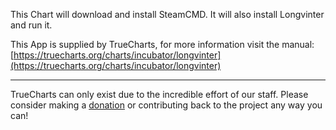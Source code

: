 This Chart will download and install SteamCMD. It will also install Longvinter and run it.

This App is supplied by TrueCharts, for more information visit the manual: [https://truecharts.org/charts/incubator/longvinter](https://truecharts.org/charts/incubator/longvinter)

---

TrueCharts can only exist due to the incredible effort of our staff.
Please consider making a [donation](https://truecharts.org/sponsor) or contributing back to the project any way you can!
